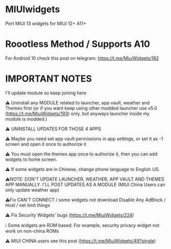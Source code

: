# MIUIwidgets
Port MIUI 13 widgets for MIUI 12+ A11+

# Roootless Method / Supports A10
For Android 10 check this post on telegram:
https://t.me/MiuiWidgets/182 

# IMPORTANT NOTES
I'll update module so keep joining here

⚠️ Uninstall any MODULE related to launcher, app vault, weather and Themes first
(or if you want keep using other modded launcher use v5.0 (https://t.me/MiuiWidgets/193) only, but anyways launcher inside my module is modded.)

⚠️ UNINSTALL UPDATES FOR THOSE 4 APPS 

⚠️ Maybe you need set app vault permissions in app settings, or set it as -1 screen and open it once to authorize it

⚠️ You must open the themes app once to authorize it, then you can add widgets to home screen.

⚠️ If some widgets are in Chinese, change phone language to English US.

⚠️NOTE: DON'T UPDATE LAUNCHER, WEATHER, APP VAULT AND THEMES APP MANUALLY. I'LL POST UPDATES AS A MODULE
(MIUI China Users can only update weather app)

⚠️Fix CAN'T CONNECT / some widgets not download
   Disable Any AdBlock / Host / net limit things
   
⚠️ Fix Security Widgets' bugs (https://t.me/MiuiWidgets/224)

ℹ️ Some widgets are ROM based. For example, security privacy widget not work on non-china ROMs

⚠️ MIUI CHINA users see this post  (https://t.me/MiuiWidgets/49?single)
